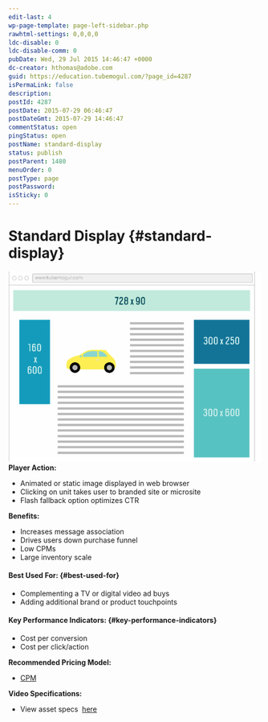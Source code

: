 ```yaml
---
edit-last: 4
wp-page-template: page-left-sidebar.php
rawhtml-settings: 0,0,0,0
ldc-disable: 0
ldc-disable-comm: 0
pubDate: Wed, 29 Jul 2015 14:46:47 +0000
dc-creator: hthomas@adobe.com
guid: https://education.tubemogul.com/?page_id=4287
isPermaLink: false
description: 
postId: 4287
postDate: 2015-07-29 06:46:47
postDateGmt: 2015-07-29 14:46:47
commentStatus: open
pingStatus: open
postName: standard-display
status: publish
postParent: 1480
menuOrder: 0
postType: page
postPassword: 
isSticky: 0
---
```


# Standard Display {#standard-display}

[ ![displaysizes](assets/displaysizes.png)](assets/displaysizes.png)
**Player Action:**

* Animated or static image displayed in web browser
* Clicking on unit takes user to branded site or microsite
* Flash fallback option optimizes CTR

**Benefits:**

* Increases message association
* Drives users down purchase funnel
* Low CPMs
* Large inventory scale

#### Best Used For: {#best-used-for}

* Complementing a TV or digital video ad buys
* Adding additional brand or product touchpoints

#### Key Performance Indicators: {#key-performance-indicators}

* Cost per conversion
* Cost per click/action

**Recommended Pricing Model:**

* [CPM](../../../../user-guide/planning/ad-formats/performance-pricing.md)

**Video Specifications:**

* View asset specs&nbsp; [here](../../../../user-guide/planning/ad-formats/ad-specs.md)

####

####

####

